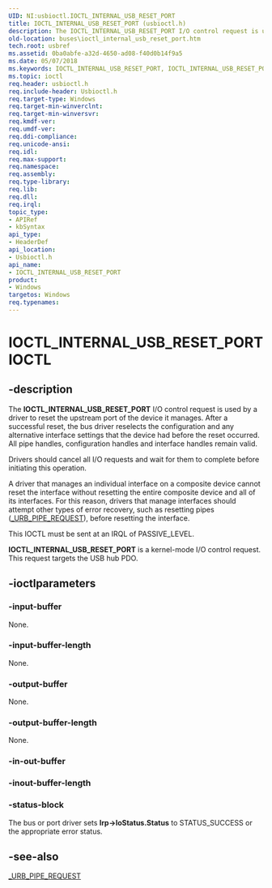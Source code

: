 ```yaml
---
UID: NI:usbioctl.IOCTL_INTERNAL_USB_RESET_PORT
title: IOCTL_INTERNAL_USB_RESET_PORT (usbioctl.h)
description: The IOCTL_INTERNAL_USB_RESET_PORT I/O control request is used by a driver to reset the upstream port of the device it manages.
old-location: buses\ioctl_internal_usb_reset_port.htm
tech.root: usbref
ms.assetid: 0ba0abfe-a32d-4650-ad08-f40d0b14f9a5
ms.date: 05/07/2018
ms.keywords: IOCTL_INTERNAL_USB_RESET_PORT, IOCTL_INTERNAL_USB_RESET_PORT control, IOCTL_INTERNAL_USB_RESET_PORT control code [Buses], buses.ioctl_internal_usb_reset_port, usbioctl/IOCTL_INTERNAL_USB_RESET_PORT, usbirp_d96d4c35-d399-444e-905b-c59360a01754.xml
ms.topic: ioctl
req.header: usbioctl.h
req.include-header: Usbioctl.h
req.target-type: Windows
req.target-min-winverclnt: 
req.target-min-winversvr: 
req.kmdf-ver: 
req.umdf-ver: 
req.ddi-compliance: 
req.unicode-ansi: 
req.idl: 
req.max-support: 
req.namespace: 
req.assembly: 
req.type-library: 
req.lib: 
req.dll: 
req.irql: 
topic_type:
- APIRef
- kbSyntax
api_type:
- HeaderDef
api_location:
- Usbioctl.h
api_name:
- IOCTL_INTERNAL_USB_RESET_PORT
product:
- Windows
targetos: Windows
req.typenames: 
---
```


# IOCTL_INTERNAL_USB_RESET_PORT IOCTL


## -description



The <b>IOCTL_INTERNAL_USB_RESET_PORT</b>  I/O control request is used by a driver to reset the upstream port of the device it manages. After a successful reset, the bus driver reselects the configuration and any alternative interface settings that the device had before the reset occurred. All pipe handles, configuration handles and interface handles remain valid.

Drivers should cancel all I/O requests and wait for them to complete before initiating this operation. 

A driver that manages an individual interface on a composite device cannot reset the interface without resetting the entire composite device and all of its interfaces. For this reason, drivers that manage interfaces should attempt other types of error recovery, such as resetting pipes (<a href="https://msdn.microsoft.com/library/windows/hardware/ff540419">_URB_PIPE_REQUEST</a>), before resetting the interface. 

This IOCTL must be sent at an IRQL of PASSIVE_LEVEL.

<b>IOCTL_INTERNAL_USB_RESET_PORT</b> is a kernel-mode I/O control request. This request targets the USB hub PDO.




## -ioctlparameters




### -input-buffer

None.


### -input-buffer-length

None.


### -output-buffer

None.


### -output-buffer-length

None.


### -in-out-buffer








### -inout-buffer-length








### -status-block

The bus or port driver sets <b>Irp-&gt;IoStatus.Status</b> to STATUS_SUCCESS or the appropriate error status.


## -see-also




<a href="https://msdn.microsoft.com/library/windows/hardware/ff540419">_URB_PIPE_REQUEST</a>
 

 

